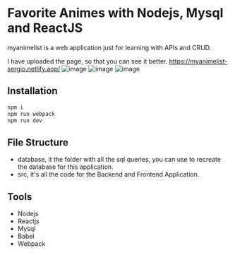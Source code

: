 # Favorite Animes with Nodejs, Mysql and ReactJS
myanimelist is a web application just for learning with APIs and CRUD.

I have uploaded the page, so that you can see it better. https://myanimelist-sergio.netlify.app/
![image](https://user-images.githubusercontent.com/77457592/139915145-54a57ee1-c426-42ae-9bfe-c3406c470830.png)
![image](https://user-images.githubusercontent.com/77457592/139915330-376907e3-d850-4567-84e7-60350b4d7813.png)
![image](https://user-images.githubusercontent.com/77457592/139916106-21426947-f43c-4f79-922b-058b7ff65e5e.png)

## Installation
```bash
npm i
npm run webpack
npm run dev
```

## File Structure
* database, it the folder with all the sql queries, you can use to recreate the database for this application.
* src, it's all the code for the Backend and Frontend Application.

## Tools
* Nodejs
* Reactjs
* Mysql
* Babel
* Webpack
